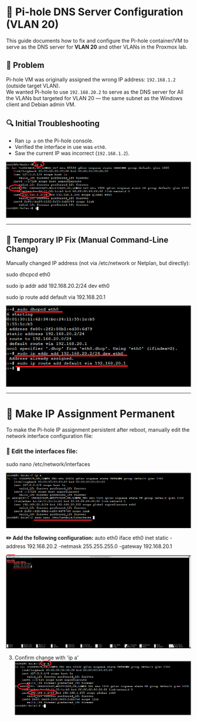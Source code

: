 # 🧩 Pi-hole DNS Server Configuration (VLAN 20)

This guide documents how to fix and configure the Pi-hole container/VM to serve as the DNS server for **VLAN 20** and other VLANs in the Proxmox lab.

## 📌 Problem

Pi-hole VM was originally assigned the wrong IP address: `192.168.1.2` (outside target VLAN).  
We wanted Pi-hole to use `192.168.20.2` to serve as the DNS server for All the VLANs but targeted for VLAN 20 — the same subnet as the Windows client and Debian admin VM.

## 🔍 Initial Troubleshooting

- Ran `ip a` on the Pi-hole console.
- Verified the interface in use was `eth0`.
- Saw the current IP was incorrect (`192.168.1.2`).
  
![Pihole IP address before change](1_IP.png)

---


## 🧪 Temporary IP Fix (Manual Command-Line Change)

Manually changed IP address (not via /etc/network or Netplan, but directly):
   
sudo dhcpcd eth0

sudo ip addr add 192.168.20.2/24 dev eth0

sudo ip route add default via 192.168.20.1

  
![Config_Temp_IP](2_Config_IP.png)

---

# 💾 Make IP Assignment Permanent
To make the Pi-hole IP assignment persistent after reboot, manually edit the network interface configuration file:

### 📝 Edit the interfaces file:

sudo nano /etc/network/interfaces

![Edit_Int](3_Edit_Int.png)

**✏️ Add the following configuration:**
auto eth0
iface eth0 inet static
     -address 192.168.20.2
     -netmask 255.255.255.0
     -gateway 192.168.20.1

![Config_Perm_IP](4_Perm_IP.png)


3. Confirm change with 'ip a'
![Confirm Change](3_Confirm.png)

